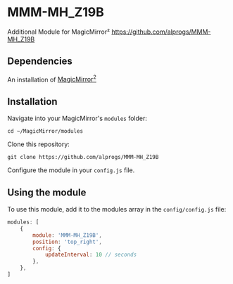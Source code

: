 # MMM-MH_Z19B
Additional Module for MagicMirror²  https://github.com/alprogs/MMM-MH_Z19B

## Dependencies
An installation of [MagicMirror<sup>2</sup>](https://github.com/MichMich/MagicMirror)

## Installation
Navigate into your MagicMirror's `modules` folder:
```
cd ~/MagicMirror/modules
```

Clone this repository:
```
git clone https://github.com/alprogs/MMM-MH_Z19B
```

Configure the module in your `config.js` file.

## Using the module

To use this module, add it to the modules array in the `config/config.js` file:
```javascript
modules: [
	{
		module: 'MMM-MH_Z19B',
		position: 'top_right',
		config: {
			updateInterval: 10 // seconds
		},
	},
]
```
